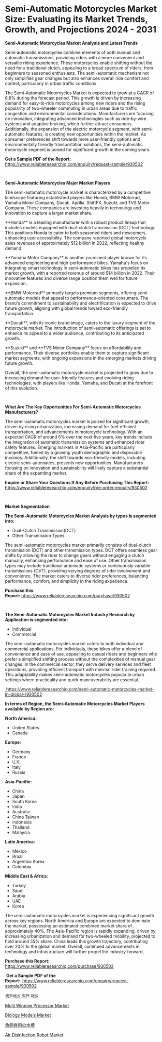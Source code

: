 <p><h1>Semi-Automatic Motorcycles Market Size: Evaluating its Market Trends, Growth, and Projections 2024 - 2031</h1></p><p><strong>Semi-Automatic Motorcycles Market Analysis and Latest Trends</strong></p>
<p><p>Semi-automatic motorcycles combine elements of both manual and automatic transmissions, providing riders with a more convenient and versatile riding experience. These motorcycles enable shifting without the need for a traditional clutch, appealing to a broad spectrum of riders, from beginners to seasoned enthusiasts. The semi-automatic mechanism not only simplifies gear changes but also enhances overall ride comfort and control, particularly in urban traffic conditions.</p><p>The Semi-Automatic Motorcycles Market is expected to grow at a CAGR of 6.8% during the forecast period. This growth is driven by increasing demand for easy-to-ride motorcycles among new riders and the rising popularity of two-wheeler commuting in urban areas due to traffic congestion and environmental considerations. Manufacturers are focusing on innovation, integrating advanced technologies such as ride-by-wire systems and adaptive braking, which further attract consumers. Additionally, the expansion of the electric motorcycle segment, with semi-automatic features, is creating new opportunities within the market. As consumer preferences shift towards more user-friendly options and environmentally friendly transportation solutions, the semi-automatic motorcycle segment is poised for significant growth in the coming years.</p></p>
<p><strong>Get a Sample PDF of the Report:&nbsp;</strong> <a href="https://www.reliableresearchiq.com/enquiry/request-sample/930502">https://www.reliableresearchiq.com/enquiry/request-sample/930502</a></p>
<p>&nbsp;</p>
<p><strong>Semi-Automatic Motorcycles Major Market Players</strong></p>
<p><p>The semi-automatic motorcycle market is characterized by a competitive landscape featuring established players like Honda, BMW Motorrad, Yamaha Motor Company, Ducati, Aprilia, ShiftFX, Suzuki, and TVS Motor Company. These companies are investing heavily in technology and innovation to capture a larger market share.</p><p>**Honda** is a leading manufacturer with a robust product lineup that includes models equipped with dual-clutch transmission (DCT) technology. This positions Honda to cater to both seasoned riders and newcomers, enhancing user accessibility. The company reported global motorcycle sales revenues of approximately $12 billion in 2022, reflecting healthy demand.</p><p>**Yamaha Motor Company** is another prominent player known for its advanced engineering and high-performance bikes. Yamaha's focus on integrating smart technology in semi-automatic bikes has propelled its market growth, with a reported revenue of around $14 billion in 2022. Their innovative features and diverse range position them well for future expansion.</p><p>**BMW Motorrad** primarily targets premium segments, offering semi-automatic models that appeal to performance-oriented consumers. The brand's commitment to sustainability and electrification is expected to drive future growth, aligning with global trends toward eco-friendly transportation.</p><p>**Ducati**, with its iconic brand image, caters to the luxury segment of the motorcycle market. The introduction of semi-automatic offerings is set to enhance its appeal to a wider audience, contributing to its anticipated growth.</p><p>**Suzuki** and **TVS Motor Company** focus on affordability and performance. Their diverse portfolios enable them to capture significant market segments, with ongoing expansions in the emerging markets driving future growth.</p><p>Overall, the semi-automatic motorcycle market is projected to grow due to increasing demand for user-friendly features and evolving riding technologies, with players like Honda, Yamaha, and Ducati at the forefront of this evolution.</p></p>
<p>&nbsp;</p>
<p><strong>What Are The Key Opportunities For Semi-Automatic Motorcycles Manufacturers?</strong></p>
<p><p>The semi-automatic motorcycles market is poised for significant growth, driven by rising urbanization, increasing demand for fuel-efficient transportation, and advancements in motorcycle technology. With an expected CAGR of around 6% over the next five years, key trends include the integration of automatic transmission systems and enhanced rider safety features. Emerging markets in Asia-Pacific are particularly competitive, fueled by a growing youth demographic and disposable incomes. Additionally, the shift towards eco-friendly models, including electric semi-automatics, presents new opportunities. Manufacturers focusing on innovation and sustainability will likely capture a substantial share of the expanding market.</p></p>
<p><strong>Inquire or Share Your Questions If Any Before Purchasing This Report:</strong> <a href="https://www.reliableresearchiq.com/enquiry/pre-order-enquiry/930502">https://www.reliableresearchiq.com/enquiry/pre-order-enquiry/930502</a></p>
<p>&nbsp;</p>
<p><strong>Market Segmentation</strong></p>
<p><strong>The Semi-Automatic Motorcycles Market Analysis by types is segmented into:</strong></p>
<p><ul><li>Dual-Clutch Transmission(DCT)</li><li>Other Transmission Types</li></ul></p>
<p><p>The semi-automatic motorcycles market primarily consists of dual-clutch transmission (DCT) and other transmission types. DCT offers seamless gear shifts by allowing the rider to change gears without engaging a clutch manually, enhancing performance and ease of use. Other transmission types may include traditional automatic systems or continuously variable transmissions (CVT), providing varying degrees of rider involvement and convenience. The market caters to diverse rider preferences, balancing performance, comfort, and simplicity in the riding experience.</p></p>
<p><strong>Purchase this Report:&nbsp;</strong><a href="https://www.reliableresearchiq.com/purchase/930502">https://www.reliableresearchiq.com/purchase/930502</a></p>
<p>&nbsp;</p>
<p><strong>The Semi-Automatic Motorcycles Market Industry Research by Application is segmented into:</strong></p>
<p><ul><li>Individual</li><li>Commercial</li></ul></p>
<p><p>The semi-automatic motorcycles market caters to both individual and commercial applications. For individuals, these bikes offer a blend of convenience and ease of use, appealing to casual riders and beginners who prefer a simplified shifting process without the complexities of manual gear changes. In the commercial sector, they serve delivery services and fleet operations, providing efficient transport with minimal rider training required. This adaptability makes semi-automatic motorcycles popular in urban settings where practicality and quick maneuverability are essential.</p></p>
<p><a href="https://www.reliableresearchiq.com/semi-automatic-motorcycles-market-in-global-r930502">&nbsp;https://www.reliableresearchiq.com/semi-automatic-motorcycles-market-in-global-r930502</a></p>
<p><strong>In terms of Region, the Semi-Automatic Motorcycles Market Players available by Region are:</strong></p>
<p>
    <p> <strong> North America: </strong>
        <ul>
            <li>United States</li>
            <li>Canada</li>
        </ul>
        </p> 
    <p> <strong> Europe: </strong>
        <ul>
            <li>Germany</li>
            <li>France</li>
            <li>U.K.</li>
            <li>Italy</li>
            <li>Russia</li>
        </ul>
        </p> 
    <p> <strong> Asia-Pacific: </strong>
        <ul>
            <li>China</li>
            <li>Japan</li>
            <li>South Korea</li>
            <li>India</li>
            <li>Australia</li>
            <li>China Taiwan</li>
            <li>Indonesia</li>
            <li>Thailand</li>
            <li>Malaysia</li>
        </ul>
        </p> 
    <p> <strong> Latin America: </strong>
        <ul>
            <li>Mexico</li>
            <li>Brazil</li>
            <li>Argentina Korea</li>
            <li>Colombia</li>
        </ul>
        </p> 
    <p> <strong> Middle East & Africa: </strong>
        <ul>
            <li>Turkey</li>
            <li>Saudi</li>
            <li>Arabia</li>
            <li>UAE</li>
            <li>Korea</li>
        </ul>
    </p>
    </p>
<p><p>The semi-automatic motorcycles market is experiencing significant growth across key regions. North America and Europe are expected to dominate the market, possessing an estimated combined market share of approximately 40%. The Asia-Pacific region is rapidly expanding, driven by increasing urbanization and demand for two-wheeled mobility, projected to hold around 35% share. China leads this growth trajectory, contributing over 20% to the global market. Overall, continued advancements in technology and infrastructure will further propel the industry forward.</p></p>
<p><strong>Purchase this Report: </strong><a href="https://www.reliableresearchiq.com/purchase/930502">https://www.reliableresearchiq.com/purchase/930502</a></p>
<p>&nbsp;<strong>Get a Sample PDF of the Report:&nbsp;&nbsp;</strong><a href="https://www.reliableresearchiq.com/enquiry/request-sample/930502">https://www.reliableresearchiq.com/enquiry/request-sample/930502</a></p>
<p><strong></strong></p>
<p><p><a href="https://medium.com/@mark_mc_nulty87/biodegradable-insulated-panel-market-%EC%9D%98-%EA%B8%80%EB%A1%9C%EB%B2%8C-%EC%8B%9C%EC%9E%A5-%EA%B0%9C%EC%9A%94%EB%8A%94-%EC%A0%84-%EC%84%B8%EA%B3%84-%EB%B0%8F-%EC%A3%BC%EC%9A%94-%EC%8B%9C%EC%9E%A5%EC%9D%98-%EC%82%B0%EC%97%85%EC%97%90-%EC%98%81%ED%96%A5%EC%9D%84-%EB%AF%B8%EC%B9%98%EB%8A%94-%EC%A3%BC%EC%9A%94-%ED%8A%B8%EB%A0%8C%EB%93%9C%EC%97%90-%EB%8C%80%ED%95%9C-%EB%8F%85%ED%8A%B9%ED%95%9C-%EA%B4%80%EC%A0%90%EC%9D%84-eb567033258c">생분해성 절연 패널</a></p><p><a href="https://www.linkedin.com/pulse/multi-window-processor-market-research-report-exploring-size-rvbpe?trackingId=GE5pFE8wR9Ky78aqUwZcAg%3D%3D">Multi Window Processor Market</a></p><p><a href="https://issuu.com/reportprime-2/docs/biology-models-market-size-2030.ppt_bcb0899d49abb0">Biology Models Market</a></p><p><a href="https://medium.com/@sandymann91/%E9%AD%9A%E3%82%BF%E3%83%B3%E3%82%AF%E3%81%AB%E9%96%A2%E3%81%99%E3%82%8B%E3%82%B0%E3%83%AD%E3%83%BC%E3%83%90%E3%83%AB%E3%81%AA%E8%A6%96%E7%82%B9-%E5%B8%82%E5%A0%B4%E5%8B%95%E5%90%91-%E8%AA%B2%E9%A1%8C-%E4%BA%88%E6%B8%AC-2024%E5%B9%B4-2031%E5%B9%B4-d627cf8db321?postPublishedType=initial">魚飼育用の水槽</a></p><p><a href="https://medium.com/@sdonald04328/the-air-disinfection-robot-market-decisions-are-mostly-driven-by-resource-optimization-and-90c0acebbcb3">Air Disinfection Robot Market</a></p></p>
